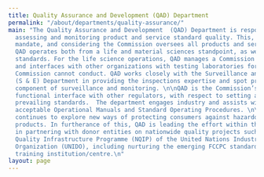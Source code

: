 ```yaml
---
title: Quality Assurance and Development (QAD) Department
permalink: "/about/departments/quality-assurance/"
main: "The Quality Assurance and Development  (QAD) Department is responsible for
  assessing and monitoring product and service standard quality. This, being a diverse
  mandate, and considering the Commission oversees all products and services. The
  QAD operates both from a life and material sciences standpoint, as well as technical
  standards. For the life science operations, QAD manages a Commission testing laboratory
  and interfaces with other organizations with testing laboratories for tests the
  Commission cannot conduct. QAD works closely with the Surveillance and Enforcement
  (S & E) Department in providing the inspections expertise and spot product testing
  component of surveillance and monitoring. \n\nQAD is the Commission’s direct and
  functional interface with other regulators, with respect to setting and reviewing
  prevailing standards.  The department engages industry and assists with developing
  acceptable Operational Manuals and Standard Operating Procedures. \n\n\nThe Department
  continues to explore new ways of protecting consumers against hazardous and substandard
  products. In furtherance of this, QAD is leading the effort within the Commission
  in partnering with donor entities on nationwide quality projects such as the Nigerian
  Quality Infrastructure Programme (NQIP) of the United Nations Industrial Development
  Organization (UNIDO), including nurturing the emerging FCCPC standards and certifications
  training institution/centre.\n"
layout: page
---
```


